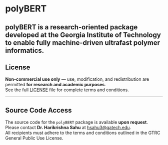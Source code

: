 # polyBERT

**polyBERT** is a research-oriented package developed at the Georgia Institute of Technology to enable fully machine-driven ultrafast polymer informatics.
---

## License

**Non-commercial use only** — use, modification, and redistribution are permitted **for research and academic purposes**.  
See the full [LICENSE](./LICENSE) file for complete terms and conditions.

---

## Source Code Access

The source code for the `polyBERT` package is available **upon request**.  
Please contact **Dr. Harikrishna Sahu** at [hsahu3@gatech.edu](mailto:hsahu3@gatech.edu).  
All recipients must adhere to the terms and conditions outlined in the GTRC General Public Use License.
